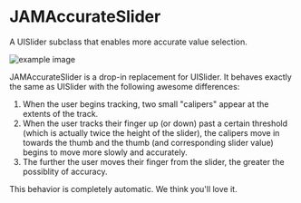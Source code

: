 JAMAccurateSlider
===========

A UISlider subclass that enables more accurate value selection.

![example image](https://raw.githubusercontent.com/jmenter/JAMAccurateSlider/master/example.png "JAMAccurateSlider Example Image")

JAMAccurateSlider is a drop-in replacement for UISlider. It behaves exactly the same as UISlider with the following awesome differences:

1. When the user begins tracking, two small "calipers" appear at the extents of the track.
2. When the user tracks their finger up (or down) past a certain threshold (which is actually twice the height of the slider), the calipers move in towards the thumb and the thumb (and corresponding slider value) begins to move more slowly and accurately.
3. The further the user moves their finger from the slider, the greater the possiblity of accuracy.

This behavior is completely automatic. We think you'll love it.
